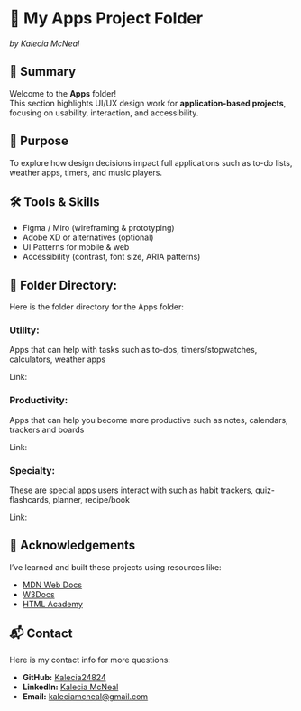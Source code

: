 # 📱 My Apps Project Folder 
<em>by Kalecia McNeal</em>

## 📖 Summary
Welcome to the **Apps** folder!  
This section highlights UI/UX design work for **application-based projects**, focusing on usability, interaction, and accessibility.

## 🎯 Purpose
To explore how design decisions impact full applications such as to-do lists, weather apps, timers, and music players.

## 🛠️ Tools & Skills
- Figma / Miro (wireframing & prototyping)  
- Adobe XD or alternatives (optional)  
- UI Patterns for mobile & web  
- Accessibility (contrast, font size, ARIA patterns)  


## 📂 Folder Directory:
Here is the folder directory for the Apps folder: 

### Utility: 
Apps that can help with tasks such as to-dos, timers/stopwatches, calculators, weather apps 

Link: []()

### Productivity: 
Apps that can help you become more productive such as notes, calendars, trackers and boards 

Link: []()

### Specialty: 
These are special apps users interact with such as habit trackers, quiz-flashcards, planner, recipe/book  

Link: []()


## 🙏 Acknowledgements
I’ve learned and built these projects using resources like:
- [MDN Web Docs](https://developer.mozilla.org/)
- [W3Docs](https://www.w3docs.com/)
- [HTML Academy](https://htmlacademy.org/)


## 📬 Contact
Here is my contact info for more questions:
- **GitHub:** [Kalecia24824](https://github.com/Kalecia24824)
- **LinkedIn:** [Kalecia McNeal](https://linkedin.com/in/kalecia-mcneal)
- **Email:** [kaleciamcneal@gmail.com](mailto:kaleciamcneal@gmail.com)